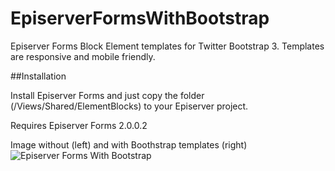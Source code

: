 # EpiserverFormsWithBootstrap
Episerver Forms Block Element templates for Twitter Bootstrap 3.
Templates are responsive and mobile friendly. 

##Installation

Install Episerver Forms and just copy the folder (/Views/Shared/ElementBlocks) to your Episerver project.

Requires Episerver Forms 2.0.0.2

Image without (left) and with Boothstrap templates (right) 
<img src="https://raw.githubusercontent.com/huilaaja/EpiserverFormsWithBootstrap/master/images/EpiserverFormsWithBootstrap-1.png" alt="Episerver Forms With Bootstrap" />
